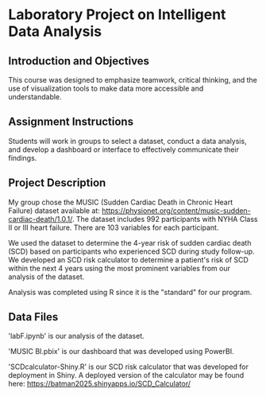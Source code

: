 # Laboratory Project on Intelligent Data Analysis

## Introduction and Objectives
This course was designed to emphasize teamwork, critical thinking, and the use of visualization tools to make data more accessible and understandable.

## Assignment Instructions
Students will work in groups to select a dataset, conduct a data analysis, and develop a dashboard or interface to effectively communicate their findings.

## Project Description
My group chose the MUSIC (Sudden Cardiac Death in Chronic Heart Failure) dataset available at: https://physionet.org/content/music-sudden-cardiac-death/1.0.1/. The dataset includes 992 participants with NYHA Class II or III heart failure. There are 103 variables for each participant.

We used the dataset to determine the 4-year risk of sudden cardiac death (SCD) based on participants who experienced SCD during study follow-up. We developed an SCD risk calculator to determine a patient's risk of SCD within the next 4 years using the most prominent variables from our analysis of the dataset.

 Analysis was completed using R since it is the "standard" for our program. 

## Data Files
'labF.ipynb' is our analysis of the dataset.

'MUSIC BI.pbix' is our dashboard that was developed using PowerBI.

'SCDcalculator-Shiny.R' is our SCD risk calculator that was developed for deployment in Shiny. A deployed version of the calculator may be found here: https://batman2025.shinyapps.io/SCD_Calculator/

